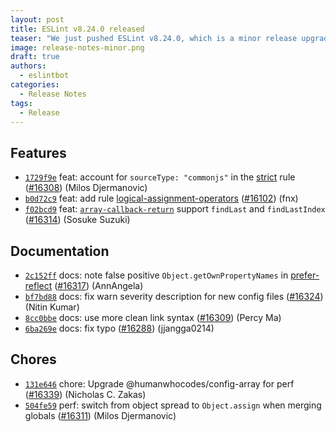 ```yaml
---
layout: post
title: ESLint v8.24.0 released
teaser: "We just pushed ESLint v8.24.0, which is a minor release upgrade of ESLint. This release adds some new features and fixes several bugs found in the previous release."
image: release-notes-minor.png
draft: true
authors:
  - eslintbot
categories:
  - Release Notes
tags:
  - Release
---
```









## Features


* [`1729f9e`](https://github.com/eslint/eslint/commit/1729f9ea4d7b2945b2b701d72027fd4aace954cf) feat: account for `sourceType: "commonjs"` in the [strict](/docs/rules/strict) rule ([#16308](https://github.com/eslint/eslint/issues/16308)) (Milos Djermanovic)
* [`b0d72c9`](https://github.com/eslint/eslint/commit/b0d72c96b2a9cde7a5798c2b08ec4e70683c6aca) feat: add rule [logical-assignment-operators](/docs/rules/logical-assignment-operators) ([#16102](https://github.com/eslint/eslint/issues/16102)) (fnx)
* [`f02bcd9`](https://github.com/eslint/eslint/commit/f02bcd91bf89b6c167d5346a36677fdb854f0c05) feat: [`array-callback-return`](/docs/rules/array-callback-return) support `findLast` and `findLastIndex` ([#16314](https://github.com/eslint/eslint/issues/16314)) (Sosuke Suzuki)








## Documentation


* [`2c152ff`](https://github.com/eslint/eslint/commit/2c152ff0fb709b99e62c19ecd2c95689efacbe4c) docs: note false positive `Object.getOwnPropertyNames` in [prefer-reflect](/docs/rules/prefer-reflect) ([#16317](https://github.com/eslint/eslint/issues/16317)) (AnnAngela)
* [`bf7bd88`](https://github.com/eslint/eslint/commit/bf7bd885a92046a6b6bcbcaaa1e78e9f2c4b482f) docs: fix warn severity description for new config files ([#16324](https://github.com/eslint/eslint/issues/16324)) (Nitin Kumar)
* [`8cc0bbe`](https://github.com/eslint/eslint/commit/8cc0bbe440dc5e6af6ef02f00d0514a40ca07c24) docs: use more clean link syntax ([#16309](https://github.com/eslint/eslint/issues/16309)) (Percy Ma)
* [`6ba269e`](https://github.com/eslint/eslint/commit/6ba269ed673f965d081287b769c12beeb5f98887) docs: fix typo ([#16288](https://github.com/eslint/eslint/issues/16288)) (jjangga0214)








## Chores


* [`131e646`](https://github.com/eslint/eslint/commit/131e646e227b9aca3937fe287343bf2c3df408af) chore: Upgrade @humanwhocodes/config-array for perf ([#16339](https://github.com/eslint/eslint/issues/16339)) (Nicholas C. Zakas)
* [`504fe59`](https://github.com/eslint/eslint/commit/504fe59b0e0f4f5a2afb6a69aaed5cb4ca631012) perf: switch from object spread to `Object.assign` when merging globals ([#16311](https://github.com/eslint/eslint/issues/16311)) (Milos Djermanovic)


